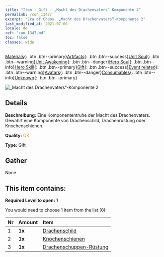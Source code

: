 ```yaml
---
title: "Item - Gift - „Macht des Drachenvaters“-Komponente 2"
permalink: /con_1347/
excerpt: "Era of Chaos  „Macht des Drachenvaters“-Komponente 2"
last_modified_at: 2021-07-06
locale: de
ref: "con_1347.md"
toc: false
classes: wide
---
```

 [Materials](/ItemsDE/){: .btn .btn--primary}[Artifacts](/ItemsDE/Artifacts/){: .btn .btn--success}[Unit Soul](/ItemsDE/UnitSoul/){: .btn .btn--warning}[Unit Awakening](/ItemsDE/UnitAwakening/){: .btn .btn--danger}[Hero Soul](/ItemsDE/HeroSoul/){: .btn .btn--info}[Hero Skill](/ItemsDE/HeroSkill/){: .btn .btn--primary}[Gift](/ItemsDE/Gift/){: .btn .btn--success}[Event related](/ItemsDE/Events/){: .btn .btn--warning}[Avatars](/ItemsDE/Avatars/){: .btn .btn--danger}[Consumables](/ItemsDE/Consumables/){: .btn .btn--info}[Unknown](/ItemsDE/Unknown/){: .btn .btn--primary}

 ![„Macht des Drachenvaters“-Komponente 2](/images/t/i_906025.png)

## Details
 **Beschreibung:** Eine Komponententruhe der Macht des Drachenvaters. Gewährt eine Komponente von Drachenschild, Drachenrüstung oder Knochenschienen.

 **Quality:** <span style="color: #FF8C00">OK</span>

 **Type:** Gift

## Gather

  None

## This item contains:

 **Required Level to open:** 1

 You would need to choose 1 item from the list (0):

  | Nr | Amount |     Item    |
  |:---|:-------|:------------|
  | 1 |  **1x** | [Drachenschild](/ItemsDE/art_144/) |  | 
  | 2 |  **1x** | [Knochenschienen](/ItemsDE/art_145/) |  | 
  | 3 |  **1x** | [Drachenschuppen-Rüstung](/ItemsDE/art_148/) |  | 
